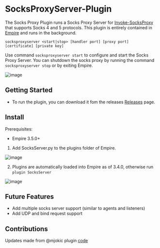 # SocksProxyServer-Plugin
The Socks Proxy Plugin runs a Socks Proxy Server for [Invoke-SocksProxy](https://github.com/BC-SECURITY/Invoke-SocksProxy)
that supports Socks 4 and 5 protocols. This plugin is entirely contained in [Empire](https://github.com/BC-SECURITY/Empire/)
and runs in the background. 

`socksproxyserver <start|stop> [handler port] [proxy port] [certificate] [private key]`

Use command `socksproxyserver start` to configure and start the Socks Proxy Server. You can shutdown
the socks proxy by running the command `socksproxyserver stop` or by exiting Empire.

![image](https://user-images.githubusercontent.com/20302208/96073581-92a48380-0e5b-11eb-8a14-e5fff1c55e48.png)

## Getting Started
* To run the plugin, you can download it fom the releases [Releases](https://github.com/BC-SECURITY/Invoke-SocksProxy/releases) page. 

## Install
Prerequisites:
- Empire 3.5.0+

1. Add SocksServer.py to the plugins folder of Empire.

![image](https://user-images.githubusercontent.com/20302208/95636534-49f85f00-0a44-11eb-87c1-754a2368febb.png)


2. Plugins are automatically loaded into Empire as of 3.4.0, otherwise run ```plugin SocksServer```

![image](https://user-images.githubusercontent.com/20302208/95636737-b5dac780-0a44-11eb-9f82-34dcb66c24fe.png)

## Future Features
- Add multiple socks server support (similar to agents and listeners)
- Add UDP and bind request support

## Contributions
Updates made from @mjokic plugin [code](https://github.com/BC-SECURITY/Empire/pull/351)

